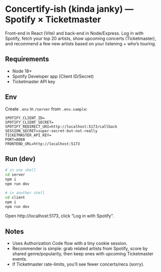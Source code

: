 # Concertify-ish (kinda janky) — Spotify × Ticketmaster
Front-end in React (Vite) and back-end in Node/Express. Log in with Spotify, fetch your top 20 artists, show upcoming concerts (Ticketmaster), and recommend a few new artists based on your listening + who’s touring.

## Requirements
- Node 18+
- Spotify Developer app (Client ID/Secret)
- Ticketmaster API key

## Env
Create `.env` in `/server` from `.env.sample`:
```
SPOTIFY_CLIENT_ID=
SPOTIFY_CLIENT_SECRET=
SPOTIFY_REDIRECT_URI=http://localhost:5173/callback
SESSION_SECRET=super-secret-but-not-really
TICKETMASTER_API_KEY=
PORT=8088
FRONTEND_URL=http://localhost:5173
```

## Run (dev)
```bash
# in one shell
cd server
npm i
npm run dev

# in another shell
cd client
npm i
npm run dev
```

Open http://localhost:5173, click “Log in with Spotify”.

## Notes
- Uses Authorization Code flow with a tiny cookie session.
- Recommender is simple: grab related artists from Spotify, score by shared genre/popularity, then keep ones with upcoming Ticketmaster events.
- If Ticketmaster rate-limits, you’ll see fewer concerts/recs (sorry).
